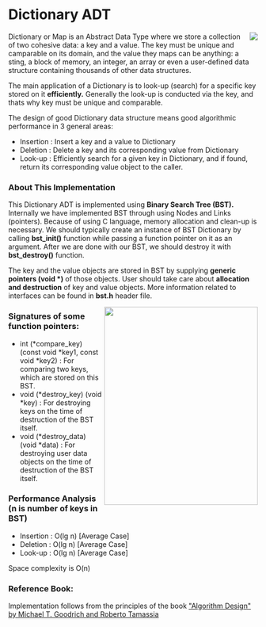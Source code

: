 # Dictionary ADT

<img align="right" src="https://github.com/AKD92/Tree-Based-Dictionary-ADT/raw/master/bst.jpg">

Dictionary or Map is an Abstract Data Type where we store a collection of two cohesive data: a key and a value. The key must be unique and camparable on its domain, and the value they maps can be anything: a sting, a block of memory, an integer, an array or even a user-defined data structure containing thousands of other data structures.

The main application of a Dictionary is to look-up (search) for a specific key stored on it <b>efficiently.</b> Generally the look-up is conducted via the key, and thats why key must be unique and comparable.

The design of good Dictionary data structure means good algorithmic performance in 3 general areas:
  * Insertion : Insert a key and a value to Dictionary
  * Deletion  : Delete a key and its corresponding value from Dictionary
  * Look-up   : Efficiently search for a given key in Dictionary, and if found, return its corresponding value object to the caller.

### About This Implementation
This Dictionary ADT is implemented using <b>Binary Search Tree (BST).</b> Internally we have implemented BST through using Nodes and Links (pointers). Because of using C language, memory allocation and clean-up is necessary. We should typically create an instance of BST Dictionary by calling <b>bst_init()</b> function while passing a function pointer on it as an argument. After we are done with our BST, we should destroy it with <b>bst_destroy()</b> function.

The key and the value objects are stored in BST by supplying <b>generic pointers (void *)</b> of those objects. User should take care about <b>allocation and destruction</b> of key and value objects. More information related to interfaces can be found in <b>bst.h</b> header file.

<img align="right" height="400" width="310" src="https://github.com/AKD92/Tree-Based-Dictionary-ADT/raw/master/book_ds_mtrt.jpg">

### Signatures of some function pointers:
  * int (*compare_key) (const void *key1, const void *key2) : For comparing two keys, which are stored on this BST.
  * void (*destroy_key) (void *key) : For destroying keys on the time of destruction of the BST itself.
  * void (*destroy_data) (void *data) : For destroying user data objects on the time of destruction of the BST itself.

### Performance Analysis (n is number of keys in BST)
  * Insertion : O(lg n)         [Average Case]
  * Deletion  : O(lg n)         [Average Case]
  * Look-up   : O(lg n)         [Average Case]
 
Space complexity is O(n)


### Reference Book:
Implementation follows from the principles of the book <a href="http://ww3.algorithmdesign.net/">"Algorithm Design" by Michael T. Goodrich and Roberto Tamassia</a>


